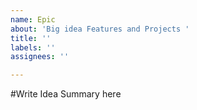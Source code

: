 ```yaml
---
name: Epic
about: 'Big idea Features and Projects '
title: ''
labels: ''
assignees: ''

---
```


#Write Idea Summary here
